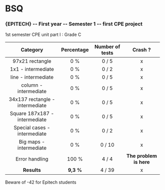 # BSQ
### {EPITECH} -- First year -- Semester 1 -- first CPE project

1st semester CPE unit part I : Grade C
  
|             Category            | Percentage | Number of tests |       Crash ?       |
|:-------------------------------:|:----------:|:---------------:|:-------------------:|
|         97x21 rectangle         |     0 %    |      0 / 5      |          x          |
|        1x1 - intermediate       |     0 %    |      0 / 2      |          x          |
|       line - intermediate       |     0 %    |      0 / 5      |          x          |
|      column - intermediate      |     0 %    |      0 / 5      |          x          |
| 34x137 rectangle - intermediate |     0 %    |      0 / 5      |          x          |
|  Square 187x187 - intermediate  |     0 %    |      0 / 5      |          x          |
|   Special cases - intermediate  |     0 %    |      0 / 2      |          x          |
|     Big maps - intermediate     |     0 %    |      0 / 10     |          x          |
|          Error handling         |    100 %   |      4 / 4      | **The problem is here** |
|           **Results**           |  **9,3 %** |      4 / 39     |          x          |

Beware of -42 for Epitech students
